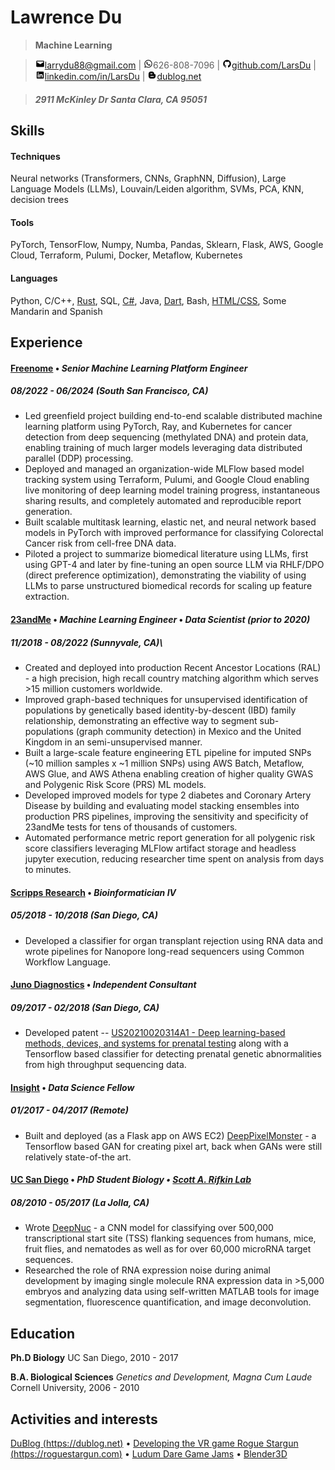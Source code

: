 Lawrence Du
=========================

> **Machine Learning**

> ![mail](icons/png/mail.png)[larrydu88@gmail.com](mailto:larrydu88@gmail.com) | ![phone](icons/png/whatsapp.png)626-808-7096 | ![github](icons/png/github.png)[github.com/LarsDu](https://github.com/LarsDu) | ![linkedin](icons/png/linkedin.png)[linkedin.com/in/LarsDu](https://linkedin.com/in/LarsDu) | ![dublog.net](icons/png/blogger-alt.png)[dublog.net](https://dublog.net)

> ##### 2911 McKinley Dr Santa Clara, CA 95051

Skills
--------------------
#### Techniques
Neural networks (Transformers, CNNs, GraphNN, Diffusion), Large Language Models (LLMs), Louvain/Leiden algorithm, SVMs, PCA, KNN, decision trees

#### Tools
PyTorch, TensorFlow, Numpy, Numba, Pandas, Sklearn, Flask, AWS, Google Cloud, Terraform, Pulumi, Docker, Metaflow, Kubernetes

#### Languages
Python, C/C++, [Rust](https://github.com/LarsDu/StarRust), SQL, [C\#](https://roguestargun.com), Java, [Dart](https://github.com/LarsDu/simple_flutter_audio_recorder), Bash, [HTML/CSS](https://dublog.net), Some Mandarin and Spanish


Experience
--------------------
#### [Freenome](https://www.linkedin.com/company/freenome/mycompany/) • *Senior Machine Learning Platform Engineer* 
##### 08/2022 - 06/2024 (South San Francisco, CA)

 * Led greenfield project building end-to-end scalable distributed machine learning platform using PyTorch, Ray, and Kubernetes for cancer detection from deep sequencing (methylated DNA) and protein data, enabling training of much larger models leveraging data distributed parallel (DDP) processing.
 * Deployed and managed an organization-wide MLFlow based model tracking system using Terraform, Pulumi, and Google Cloud enabling live monitoring of deep learning model training progress, instantaneous sharing results, and completely automated and reproducible report generation.
 * Built scalable multitask learning, elastic net, and neural network based models in PyTorch with improved performance for classifying Colorectal Cancer risk from cell-free DNA data.
 * Piloted a project to summarize biomedical literature using LLMs, first using GPT-4 and later by fine-tuning an open source LLM via RHLF/DPO (direct preference optimization), demonstrating the viability of using LLMs to parse unstructured biomedical records for scaling up feature extraction.

#### [23andMe](https://www.linkedin.com/company/23andme/mycompany/) • *Machine Learning Engineer* • *Data Scientist (prior to 2020)*
##### 11/2018 - 08/2022 (Sunnyvale, CA)\

 * Created and deployed into production Recent Ancestor Locations (RAL) - a high precision, high recall country matching algorithm which serves >15 million customers worldwide.
 * Improved graph-based techniques for unsupervised identification of populations by genetically based identity-by-descent (IBD) family relationship, demonstrating an effective way to segment sub-populations (graph community detection) in Mexico and the United Kingdom in an semi-unsupervised manner.
 * Built a large-scale feature engineering ETL pipeline for imputed SNPs (~10 million samples x ~1 million SNPs) using AWS Batch, Metaflow, AWS Glue, and AWS Athena enabling creation of higher quality GWAS and Polygenic Risk Score (PRS) ML models.
 * Developed improved models for type 2 diabetes and Coronary Artery Disease by building and evaluating model stacking ensembles into production PRS pipelines, improving the sensitivity and specificity of 23andMe tests for tens of thousands of customers.
 * Automated performance metric report generation for all polygenic risk score classifiers leveraging MLFlow artifact storage and headless jupyter execution, reducing researcher time spent on analysis from days to minutes.


#### [Scripps Research](https://www.scripps.edu/science-and-medicine/cores-and-services/bioinformatics-core/index.html) • *Bioinformatician IV*
##### 05/2018 - 10/2018 (San Diego, CA)

 * Developed a classifier for organ transplant rejection using RNA data and wrote pipelines for Nanopore long-read sequencers using Common Workflow Language.

#### [Juno Diagnostics](https://www.linkedin.com/company/juno-diagnostics/) • *Independent Consultant*
##### 09/2017 - 02/2018 (San Diego, CA)

 * Developed patent -- [US20210020314A1 - Deep learning-based methods, devices, and systems for prenatal testing](https://patents.google.com/patent/US20210020314A1) along with a Tensorflow based classifier for detecting prenatal genetic abnormalities from high throughput sequencing data.

#### [Insight](https://insightfellows.com/data-science) • *Data Science Fellow*
##### 01/2017 - 04/2017 (Remote)

 * Built and deployed (as a Flask app on AWS EC2) [DeepPixelMonster](https://github.com/LarsDu/DeepPixelMonster) - a Tensorflow based GAN for creating pixel art, back when GANs were still relatively state-of-the art.

#### [UC San Diego](https://www.linkedin.com/school/ucsandiego) • *PhD Student Biology • [Scott A. Rifkin Lab](http://labs.biology.ucsd.edu/rifkin/)*
##### 08/2010 - 05/2017 (La Jolla, CA)

 * Wrote [DeepNuc](https://github.com/LarsDu/DeepNuc) - a CNN model for classifying over 500,000 transcriptional start site (TSS) flanking sequences from humans, mice, fruit flies, and nematodes as well as for over 60,000 microRNA target sequences.
 * Researched the role of RNA expression noise during animal development by imaging single molecule RNA expression data in >5,000 embryos and analyzing data using self-written MATLAB tools for image segmentation, fluorescence quantification, and image deconvolution.
  
Education
---------
**Ph.D Biology**
UC San Diego, 2010 - 2017

**B.A. Biological Sciences** *Genetics and Development, Magna Cum Laude*
Cornell University, 2006 - 2010

Activities and interests
------------------------ 
[DuBlog (https://dublog.net)](https://dublog.net) • [Developing the VR game Rogue Stargun (https://roguestargun.com)](https://roguestargun.com) • [Ludum Dare Game Jams](https://ldjam.com/users/larsdu/games) • [Blender3D](https://sketchfab.com/3d-models/walken-23f4b6f0dcea4bf3afe714a59a9473e9)